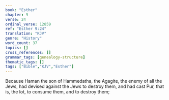 ```yaml
---
book: "Esther"
chapter: 9
verse: 24
ordinal_verse: 12859
ref: "Esther 9:24"
translation: "KJV"
genre: "History"
word_count: 37
topics: []
cross_references: []
grammar_tags: [genealogy-structure]
thematic_tags: []
tags: ["Bible","KJV","Esther"]
---
```

Because Haman the son of Hammedatha, the Agagite, the enemy of all the Jews, had devised against the Jews to destroy them, and had cast Pur, that is, the lot, to consume them, and to destroy them;
